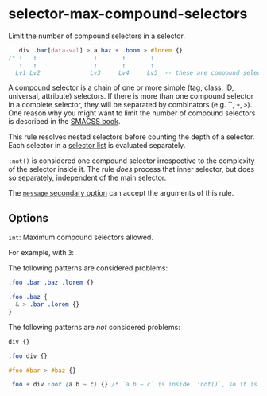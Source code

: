 # selector-max-compound-selectors

Limit the number of compound selectors in a selector.

<!-- prettier-ignore -->
```css
   div .bar[data-val] > a.baz + .boom > #lorem {}
/* ↑   ↑                ↑       ↑       ↑
   ↑   ↑                ↑       ↑       ↑
  Lv1 Lv2              Lv3     Lv4     Lv5  -- these are compound selectors */
```

A [compound selector](https://www.w3.org/TR/selectors4/#compound) is a chain of one or more simple (tag, class, ID, universal, attribute) selectors. If there is more than one compound selector in a complete selector, they will be separated by combinators (e.g. ``, `+`, `>`). One reason why you might want to limit the number of compound selectors is described in the [SMACSS book](http://smacss.com/book/applicability).

This rule resolves nested selectors before counting the depth of a selector. Each selector in a [selector list](https://www.w3.org/TR/selectors4/#selector-list) is evaluated separately.

`:not()` is considered one compound selector irrespective to the complexity of the selector inside it. The rule _does_ process that inner selector, but does so separately, independent of the main selector.

The [`message` secondary option](https://github.com/stylelint/stylelint/tree/15.10.3/docs/user-guide/configure.md#message) can accept the arguments of this rule.

## Options

`int`: Maximum compound selectors allowed.

For example, with `3`:

The following patterns are considered problems:

<!-- prettier-ignore -->
```css
.foo .bar .baz .lorem {}
```

<!-- prettier-ignore -->
```css
.foo .baz {
  & > .bar .lorem {}
}
```

The following patterns are _not_ considered problems:

<!-- prettier-ignore -->
```css
div {}
```

<!-- prettier-ignore -->
```css
.foo div {}
```

<!-- prettier-ignore -->
```css
#foo #bar > #baz {}
```

<!-- prettier-ignore -->
```css
.foo + div :not (a b ~ c) {} /* `a b ~ c` is inside `:not()`, so it is evaluated separately */
```
